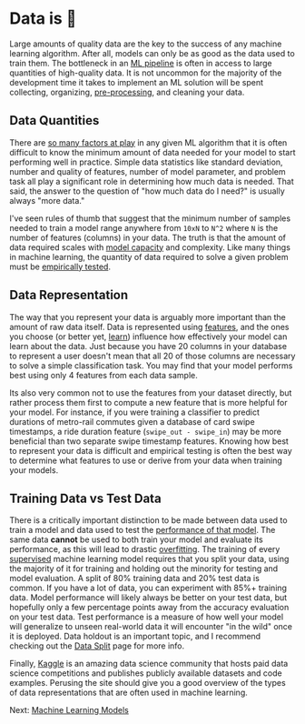 # Data is 🔑

Large amounts of quality data are the key to the success of any machine learning algorithm. After all, models can only be as good as the data used to train them. The bottleneck in an [ML pipeline](the-ml-pipeline.html) is often in access to large quantities of high-quality data. It is not uncommon for the majority of the development time it takes to implement an ML solution will be spent collecting, organizing, [pre-processing](data-preprocessing.html), and cleaning your data.

## Data Quantities

There are [so many factors at play](http://ai.stanford.edu/~zayd/why-is-machine-learning-hard.html) in any given ML algorithm that it is often difficult to know the minimum amount of data needed for your model to start performing well in practice. Simple data statistics like standard deviation, number and quality of features, number of model parameter, and problem task all play a significant role in determining how much data is needed. That said, the answer to the question of "how much data do I need?" is usually always "more data."

I've seen rules of thumb that suggest that the minimum number of samples needed to train a model range anywhere from `10xN` to `N^2` where `N` is the number of features (columns) in your data. The truth is that the amount of data required scales with [model capacity](model-capacity.md) and complexity. Like many things in machine learning, the quantity of data required to solve a given problem must be [empirically tested](empirical-testing.html).

## Data Representation

The way that you represent your data is arguably more important than the amount of raw data itself. Data is represented using [features](features-and-design-matrices.html), and the ones you choose (or better yet, [learn](feature-learning.html)) influence how effectively your model can learn about the data. Just because you have 20 columns in your database to represent a user doesn't mean that all 20 of those columns are necessary to solve a simple classification task. You may find that your model performs best using only 4 features from each data sample.

Its also very common not to use the features from your dataset directly, but rather process them first to compute a new feature that is more helpful for your model. For instance, if you were training a classifier to predict durations of metro-rail commutes given a database of card swipe timestamps, a ride duration feature (`swipe_out - swipe_in`) may be more beneficial than two separate swipe timestamp features. Knowing how best to represent your data is difficult and empirical testing is often the best way to determine what features to use or derive from your data when training your models.

## Training Data vs Test Data

There is a critically important distinction to be made between data used to train a model and data used to test the [performance of that model](performance-measures.html). The same data **cannot** be used to both train your model and evaluate its performance, as this will lead to drastic [overfitting](overfitting-and-underfitting.html). The training of every [supervised](types-of-learning.html) machine learning model requires that you split your data, using the majority of it for training and holding out the minority for testing and model evaluation. A split of 80% training data and 20% test data is common. If you have a lot of data, you can experiment with 85%+ training data. Model performance will likely always be better on your test data, but hopefully only a few percentage points away from the accuracy evaluation on your test data. Test performance is a measure of how well your model will generalize to unseen real-world data it will encounter "in the wild" once it is deployed. Data holdout is an important topic, and I recommend checking out the [Data Split](data-split.html) page for more info.

Finally, [Kaggle](https://kaggle.com) is an amazing data science community that hosts paid data science competitions and publishes publicly available datasets and code examples. Perusing the site should give you a good overview of the types of data representations that are often used in machine learning.

Next: [Machine Learning Models](machine-learning-models.html)
